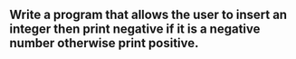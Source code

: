 ## Write a program that allows the user to insert an integer then print negative if it is a negative number otherwise print positive.
